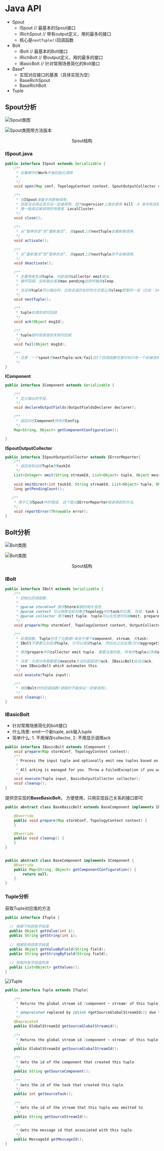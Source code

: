 # Java API



- Spout
  - ISpout	// 最基本的Spout接口
  - IRichSpout    // 带有output定义、用的最多的接口
  - 核心是`nextTuple()`回调函数
- Bolt
  - IBolt	// 最基本的Bolt接口
  - IRichBolt    // 带output定义、用的最多的接口
  - IBasicBolt    // 针对常用场景简化的Bolt接口
- Base*
  - 实现对应接口的基类（具体实现为空）
  - BaseRichSpout
  - BaseRichBolt
- Tuple





## Spout分析





![Spout类图](img/Spout类图1.png)

![Spout类图带方法版本](img/Spout类图2.png)

<center>Spout结构</center>



### ISpout.java

```java
public interface ISpout extends Serializable {
    /**
     * 在集群中的Work中被初始化调用
     * 
     */
    void open(Map conf, TopologyContext context, SpoutOutputCollector collector);

    /**
     * 当ISpout准备关闭是被调用. 
     * 但是没法保证该方法一定被调用，因为supervisor上面会使用 kill -9 来杀死进程
     * 唯一能保证被调用的场景是：LocalCluster.
     */
    void close();
    
    /**
     * 从“暂停状态”到“重新激活”. 其spout上的nextTuple会重新被调用.
     */
    void activate();
    
    /**
     * 从“重新激活”到“暂停状态”. 其spout上的nextTuple将不会被调用.
     */
    void deactivate();

    /**
     * 主要用来生成tuple，内部调用collector.emit输出.
     * 循环回调，没有输出或者max.pending达到时触发sleep.
     * 
     * 当没有tuple可以输出时，比较合适的友好的方式是让其sleep短暂的一会（比如：1ms），以免浪费太多的CPU
     */
    void nextTuple();

    /**
     * tuple处理完成时回调
     */
    void ack(Object msgId);

    /**
     * tuple超时或者提前失败时回调
     */
    void fail(Object msgId);
  
    /**
     * 注意：一个spout的nextTuple/ack/fail这3个回调函数任意时刻只有一个会被调用
     */
}
```



**IComponent**

```java
public interface IComponent extends Serializable {

    /**
     * 定义输出的字段.
     */
    void declareOutputFields(OutputFieldsDeclarer declarer);

    /**
     * 返回对应Component特有的Config.
     */
    Map<String, Object> getComponentConfiguration();

}
```





**ISpoutOutputCollector**

```java
public interface ISpoutOutputCollector extends IErrorReporter{
    /**
     * 返回收到这些Tuple的taskId.
     */
    List<Integer> emit(String streamId, List<Object> tuple, Object messageId);
  
    void emitDirect(int taskId, String streamId, List<Object> tuple, Object messageId);
    long getPendingCount();
    
   /**
    * 用于汇报Spout中的错误. 这个是从IErrorReporter继承得到的方法.
    */
    void reportError(Throwable error);
}
```



## Bolt分析



![Bolt类图](img/Bolt类图结构1.png)



![Bolt类图](img/Bolt类图结构2.png)

<center>Spout结构</center>



### IBolt



```java
public interface IBolt extends Serializable {
    /**
     * 初始化回调函数.
     * 
     * @param stormConf 提供Storm集群的相关信息.
     * @param context 可以获取当前对象在topology中的task的位置, 包括：task id & component id, 输入&输出信息等.
     * @param collector 用于emit tuple. tuple可以在任意时刻被emit, prepare&cleanup都是可以的.
     */
    void prepare(Map stormConf, TopologyContext context, OutputCollector collector);

    /**
     * 处理函数. Tuple包含了元数据(来自于哪个component, stream, 和task).
     * IBolt不需要立刻处理tuple, 它可以保留tuple, 然后在之后处理(针对aggregation或者join的场景)
     *
     * 使用prepare中的collector emit tuple. 需要注意的是, 所有的tuple必须被ack或者fail, 否则的话, storm没法告知产生tuple的spout是否执行成功.
     *
     * 注意：大部分场景都是在execute方法的底部进行ack. IBasicBolt会自动ack.
     * see IBasicBolt which automates this.
     */
    void execute(Tuple input);

    /**
     * 销毁Bolt时的回调函数(销毁时不能保证一定被调用).
     */
    void cleanup();
}
```



### IBasicBolt

- 针对常用场景简化的bolt接口
- 什么场景: emit一个新tuple, ack输入tuple
- 简单什么: 1. 不用保存collector, 2. 不用显示调用ack

```java
public interface IBasicBolt extends IComponent {
    void prepare(Map stormConf, TopologyContext context);
    /**
     * Process the input tuple and optionally emit new tuples based on the input tuple.
     * 
     * All acking is managed for you. Throw a FailedException if you want to fail the tuple.
     */
    void execute(Tuple input, BasicOutputCollector collector);
    void cleanup();
}
```



提供空实现的**BaseBasicBolt**， 方便使用，只用实现自己关系的接口即可

```java
public abstract class BaseBasicBolt extends BaseComponent implements IBasicBolt {

    @Override
    public void prepare(Map stormConf, TopologyContext context) {
    }

    @Override
    public void cleanup() {
    }    
}


public abstract class BaseComponent implements IComponent {
    @Override
    public Map<String, Object> getComponentConfiguration() {
        return null;
    }    
}
```





### Tuple分析

获取Tuple对应值的方法

```java
public interface ITuple {
  
  // 根据下标获取字段值
  public Object getValue(int i);
  public String getString(int i);
  
  // 根据名称获取字段值
  public Object getValueByField(String field);
  public String getStringByField(String field);
  
  // 获取所有字段值列表
  public List<Object> getValues();
}
```



![ITuple](img/ITuple方法.png)



```java
public interface Tuple extends ITuple{

    /**
     * Returns the global stream id (component + stream) of this tuple.
     * 
     * @deprecated replaced by {@link #getSourceGlobalStreamId()} due to broken naming convention
     */
    @Deprecated
    public GlobalStreamId getSourceGlobalStreamid();
    
    /**
     * Returns the global stream id (component + stream) of this tuple.
     */
    public GlobalStreamId getSourceGlobalStreamId();

    /**
     * Gets the id of the component that created this tuple.
     */
    public String getSourceComponent();
    
    /**
     * Gets the id of the task that created this tuple.
     */
    public int getSourceTask();
    
    /**
     * Gets the id of the stream that this tuple was emitted to.
     */
    public String getSourceStreamId();
    
    /**
     * Gets the message id that associated with this tuple.
     */
    public MessageId getMessageId();
}

```



















